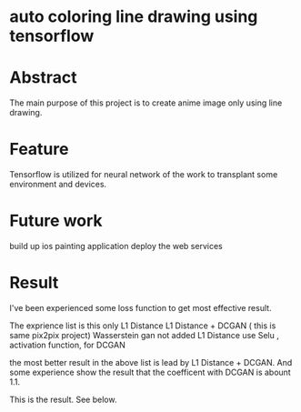# auto coloring line drawing using tensorflow

# Abstract
The main purpose of this project is to create anime image only using line drawing.

# Feature
Tensorflow is utilized for neural network of the work to transplant some environment and devices.

# Future work
build up ios painting application
deploy the web services


# Result
I've been experienced some loss function to get most effective result.

The exprience list is this
only L1 Distance
L1 Distance + DCGAN ( this is same pix2pix project)
Wasserstein gan not added L1 Distance
use Selu , activation function, for DCGAN

the most better result in the above list is lead by L1 Distance + DCGAN.
And some experience show the result that the coefficent with DCGAN is abount 1.1.

This is the result. See below.


